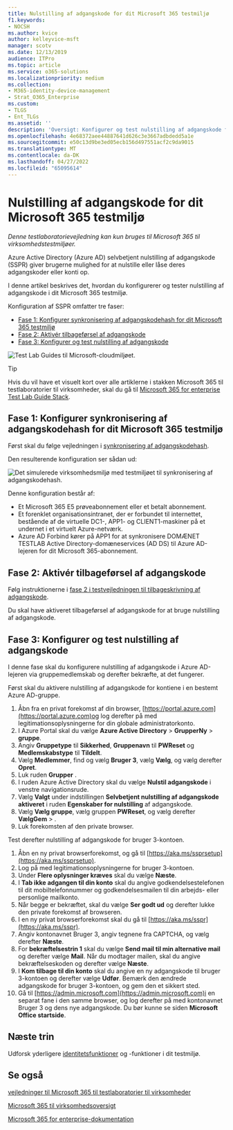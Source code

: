 ```yaml
---
title: Nulstilling af adgangskode for dit Microsoft 365 testmiljø
f1.keywords:
- NOCSH
ms.author: kvice
author: kelleyvice-msft
manager: scotv
ms.date: 12/13/2019
audience: ITPro
ms.topic: article
ms.service: o365-solutions
ms.localizationpriority: medium
ms.collection:
- M365-identity-device-management
- Strat_O365_Enterprise
ms.custom:
- TLGS
- Ent_TLGs
ms.assetid: ''
description: 'Oversigt: Konfigurer og test nulstilling af adgangskode for dit Microsoft 365 testmiljø.'
ms.openlocfilehash: 4e68372aee44887641d626c3e3667adbdedd5a1e
ms.sourcegitcommit: e50c13d9be3ed05ecb156d497551acf2c9da9015
ms.translationtype: MT
ms.contentlocale: da-DK
ms.lasthandoff: 04/27/2022
ms.locfileid: "65095614"
---
```

# <a name="password-reset-for-your-microsoft-365-test-environment"></a>Nulstilling af adgangskode for dit Microsoft 365 testmiljø

*Denne testlaboratorievejledning kan kun bruges til Microsoft 365 til virksomhedstestmiljøer.*

Azure Active Directory (Azure AD) selvbetjent nulstilling af adgangskode (SSPR) giver brugerne mulighed for at nulstille eller låse deres adgangskoder eller konti op.

I denne artikel beskrives det, hvordan du konfigurerer og tester nulstilling af adgangskode i dit Microsoft 365 testmiljø.

Konfiguration af SSPR omfatter tre faser:
- [Fase 1: Konfigurer synkronisering af adgangskodehash for dit Microsoft 365 testmiljø](#phase-1-configure-password-hash-synchronization-for-your-microsoft-365-test-environment)
- [Fase 2: Aktivér tilbageførsel af adgangskode](#phase-2-enable-password-writeback)
- [Fase 3: Konfigurer og test nulstilling af adgangskode](#phase-3-configure-and-test-password-reset)
    
![Test Lab Guides til Microsoft-cloudmiljøet.](../media/m365-enterprise-test-lab-guides/cloud-tlg-icon.png) 
    
> [!TIP]
> Hvis du vil have et visuelt kort over alle artiklerne i stakken Microsoft 365 til testlaboratorier til virksomheder, skal du gå til [Microsoft 365 for enterprise Test Lab Guide Stack](../downloads/Microsoft365EnterpriseTLGStack.pdf).

## <a name="phase-1-configure-password-hash-synchronization-for-your-microsoft-365-test-environment"></a>Fase 1: Konfigurer synkronisering af adgangskodehash for dit Microsoft 365 testmiljø

Først skal du følge vejledningen i [synkronisering af adgangskodehash](password-hash-sync-m365-ent-test-environment.md). 

Den resulterende konfiguration ser sådan ud:
  
![Det simulerede virksomhedsmiljø med testmiljøet til synkronisering af adgangskodehash.](../media/pass-through-auth-m365-ent-test-environment/Phase1.png)
  
Denne konfiguration består af:
  
- Et Microsoft 365 E5 prøveabonnement eller et betalt abonnement.
- Et forenklet organisationsintranet, der er forbundet til internettet, bestående af de virtuelle DC1-, APP1- og CLIENT1-maskiner på et undernet i et virtuelt Azure-netværk.
- Azure AD Forbind kører på APP1 for at synkronisere DOMÆNET TESTLAB Active Directory-domæneservices (AD DS) til Azure AD-lejeren for dit Microsoft 365-abonnement.

## <a name="phase-2-enable-password-writeback"></a>Fase 2: Aktivér tilbageførsel af adgangskode

Følg instruktionerne i [fase 2 i testvejledningen til tilbageskrivning af adgangskode](password-writeback-m365-ent-test-environment.md#phase-2-enable-password-writeback-for-the-testlab-ad-ds-domain).

Du skal have aktiveret tilbageførsel af adgangskode for at bruge nulstilling af adgangskode.
  
## <a name="phase-3-configure-and-test-password-reset"></a>Fase 3: Konfigurer og test nulstilling af adgangskode

I denne fase skal du konfigurere nulstilling af adgangskode i Azure AD-lejeren via gruppemedlemskab og derefter bekræfte, at det fungerer.

Først skal du aktivere nulstilling af adgangskode for kontiene i en bestemt Azure AD-gruppe.

1. Åbn fra en privat forekomst af din browser, [https://portal.azure.com](https://portal.azure.com)og log derefter på med legitimationsoplysningerne for din globale administratorkonto.
2. I Azure Portal skal du vælge **Azure Active Directory** >  **GrupperNy** >  **gruppe**.
3. Angiv **Gruppetype** til **Sikkerhed**, **Gruppenavn** til **PWReset** og **Medlemskabstype** til **Tildelt**.
4. Vælg **Medlemmer**, find og vælg **Bruger 3**, vælg **Vælg**, og vælg derefter **Opret**.
5. Luk ruden **Grupper** .
6. I ruden Azure Active Directory skal du vælge **Nulstil adgangskode** i venstre navigationsrude.
7. Vælg **Valgt** under indstillingen **Selvbetjent nulstilling af adgangskode aktiveret** i ruden **Egenskaber for nulstilling** af adgangskode.
8. Vælg **Vælg gruppe**, vælg gruppen **PWReset**, og vælg derefter **VælgGem** > .
9. Luk forekomsten af den private browser.

Test derefter nulstilling af adgangskode for bruger 3-kontoen.

1. Åbn en ny privat browserforekomst, og gå til [https://aka.ms/ssprsetup](https://aka.ms/ssprsetup).
1. Log på med legitimationsoplysningerne for bruger 3-kontoen.
1. Under **Flere oplysninger kræves** skal du vælge **Næste**. 
1. I **Tab ikke adgangen til din konto** skal du angive godkendelsestelefonen til dit mobiltelefonnummer og godkendelsesmailen til din arbejds- eller personlige mailkonto.
1. Når begge er bekræftet, skal du vælge **Ser godt ud** og derefter lukke den private forekomst af browseren.
1. I en ny privat browserforekomst skal du gå til [https://aka.ms/sspr](https://aka.ms/sspr).
1. Angiv kontonavnet Bruger 3, angiv tegnene fra CAPTCHA, og vælg derefter **Næste**.
1. For **bekræftelsestrin 1** skal du vælge **Send mail til min alternative mail** og derefter vælge **Mail**. Når du modtager mailen, skal du angive bekræftelseskoden og derefter vælge **Næste**.
1. I **Kom tilbage til din konto** skal du angive en ny adgangskode til bruger 3-kontoen og derefter vælge **Udfør**. Bemærk den ændrede adgangskode for bruger 3-kontoen, og gem den et sikkert sted.
1. Gå til [https://admin.microsoft.com](https://admin.microsoft.com)i en separat fane i den samme browser, og log derefter på med kontonavnet Bruger 3 og dens nye adgangskode. Du bør kunne se siden **Microsoft Office startside**.

## <a name="next-step"></a>Næste trin

Udforsk yderligere [identitetsfunktioner](m365-enterprise-test-lab-guides.md#identity) og -funktioner i dit testmiljø.

## <a name="see-also"></a>Se også

[vejledninger til Microsoft 365 til testlaboratorier til virksomheder](m365-enterprise-test-lab-guides.md)

[Microsoft 365 til virksomhedsoversigt](microsoft-365-overview.md)

[Microsoft 365 for enterprise-dokumentation](/microsoft-365-enterprise/)